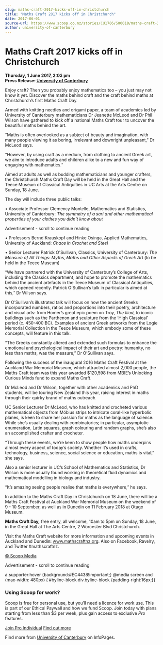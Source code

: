 ```yaml
---
slug: maths-craft-2017-kicks-off-in-christchurch
title: "Maths Craft 2017 kicks off in Christchurch"
date: 2017-06-01
source-url: https://www.scoop.co.nz/stories/CU1706/S00018/maths-craft-2017-kicks-off-in-christchurch.htm
author: university-of-canterbury
---
```

Maths Craft 2017 kicks off in Christchurch
==========================================

**Thursday, 1 June 2017, 2:03 pm**  
**Press Release: [University of Canterbury](https://info.scoop.co.nz/University_of_Canterbury)**

Enjoy craft? Then you probably enjoy mathematics too – you just may not know it yet. Discover the maths behind craft and the craft behind maths at Christchurch’s first Maths Craft Day.

Armed with knitting needles and origami paper, a team of academics led by University of Canterbury mathematicians Dr Jeanette McLeod and Dr Phil Wilson have gathered to kick off a national Maths Craft tour to uncover the beautiful maths behind the art.

“Maths is often overlooked as a subject of beauty and imagination, with many people viewing it as boring, irrelevant and downright unpleasant,” Dr McLeod says.

“However, by using craft as a medium, from clothing to ancient Greek art, we aim to introduce adults and children alike to a new and fun way of engaging with mathematics.”

Aimed at adults as well as budding mathematicians and younger crafters, the Christchurch Maths Craft Day will be held in the Great Hall and the Teece Museum of Classical Antiquities in UC Arts at the Arts Centre on Sunday, 18 June.

The day will include three public talks:

• Associate Professor Clemency Montelle, Mathematics and Statistics, University of Canterbury: _The symmetry of a sari and other mathematical properties of your clothes you didn’t know about_

Advertisement - scroll to continue reading





• Professors Bernd Krauskopf and Hinke Osinga, Applied Mathematics, University of Auckland: _Chaos in Crochet and Steel_

• Senior Lecturer Patrick O'Sullivan, Classics, University of Canterbury: _The Measure of All Things: Myths, Maths and Other Aspects of Greek Art_ (to be held in the Teece Museum)

“We have partnered with the University of Canterbury’s College of Arts, including the Classics department, and hope to promote the mathematics behind the ancient artefacts in the Teece Museum of Classical Antiquities, which opened recently. Patrick O’Sullivan’s talk in particular is aimed at this,” Dr Wilson says.

Dr O’Sullivan’s illustrated talk will focus on how the ancient Greeks incorporated numbers, ratios and proportions into their poetry, architecture and visual arts: from Homer’s great epic poem on Troy, _The Iliad_, to iconic buildings such as the Parthenon and sculpture from the ‘High Classical’ period (c. 450-400 BC). Examples of ancient Greek artworks from the Logie Memorial Collection in the Teece Museum, which embody some of these concepts, will feature in this talk.

“The Greeks constantly altered and extended such formulas to enhance the emotional and psychological impact of their art and poetry: humanity, no less than maths, was the measure,” Dr O’Sullivan says.

Following the success of the inaugural 2016 Maths Craft Festival at the Auckland War Memorial Museum, which attracted almost 2,000 people, the Maths Craft team was this year awarded $120,598 from MBIE’s Unlocking Curious Minds fund to expand Maths Craft.

Dr McLeod and Dr Wilson, together with other academics and PhD students, will be touring New Zealand this year, raising interest in maths through their quirky brand of maths outreach.

UC Senior Lecturer Dr McLeod, who has knitted and crocheted various mathematical objects from Möbius strips to intricate coral-like hyperbolic planes, is keen to share her passion for maths as the language of science. While she’s usually dealing with combinatorics; in particular, asymptotic enumeration, Latin squares, graph colouring and random graphs, she’s also an accomplished crafter and crocheter.

“Through these events, we’re keen to show people how maths underpins almost every aspect of today’s society. Whether it’s used in crafts, technology, business, science, social science or education, maths is vital,” she says.

Also a senior lecturer in UC’s School of Mathematics and Statistics, Dr Wilson is more usually found working in theoretical fluid dynamics and mathematical modelling in biology and industry.

“It’s amazing seeing people realise that maths is everywhere,” he says.

In addition to the Maths Craft Day in Christchurch on 18 June, there will be a Maths Craft Festival at Auckland War Memorial Museum on the weekend of 9 - 10 September, as well as in Dunedin on 11 February 2018 at Otago Museum.

**Maths Craft Day,** free entry, all welcome, 10am to 5pm on Sunday, 18 June, in the Great Hall at The Arts Centre, 2 Worcester Blvd Christchurch.

Visit the Maths Craft website for more information and upcoming events in Auckland and Dunedin: www.mathscraftnz.org. Also on Facebook, Ravelry, and Twitter #mathscraftnz.

  

[© Scoop Media](http://www.scoop.co.nz/about/terms.html)  

Advertisement - scroll to continue reading



a.supporter:hover {background:#EC4438!important;} @media screen and (max-width: 480px) { #byline-block div.byline-block {padding-right:16px;}}

### Using Scoop for work?

Scoop is free for personal use, but you’ll need a licence for work use. This is part of our Ethical Paywall and how we fund Scoop. Join today with plans starting from less than $3 per week, plus gain access to exclusive _Pro_ features.  
  
[Join Pro Individual](https://pro.scoop.co.nz/Individual/?from=ProIn24) [Find out more](https://pro.scoop.co.nz/using-scoop-for-work/?from=ProIn24)

Find more from [University of Canterbury](https://info.scoop.co.nz/University_of_Canterbury) on InfoPages.